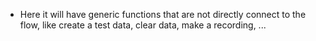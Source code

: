 - Here it will have generic functions that are not directly connect to the flow, like create a test data, clear data, make a recording, ...